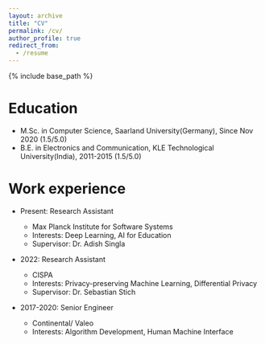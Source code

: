 ```yaml
---
layout: archive
title: "CV"
permalink: /cv/
author_profile: true
redirect_from:
  - /resume
---
```


{% include base_path %}

Education
======
* M.Sc. in Computer Science, Saarland University(Germany), Since Nov 2020 (1.5/5.0)
* B.E. in Electronics and Communication, KLE Technological University(India), 2011-2015 (1.5/5.0)

Work experience
======
* Present: Research Assistant
  * Max Planck Institute for Software Systems
  * Interests: Deep Learning, AI for Education
  * Supervisor: Dr. Adish Singla

* 2022: Research Assistant
  * CISPA
  * Interests: Privacy-preserving Machine Learning, Differential Privacy
  * Supervisor: Dr. Sebastian Stich
    
* 2017-2020: Senior Engineer
  * Continental/ Valeo
  * Interests: Algorithm Development, Human Machine Interface
  

